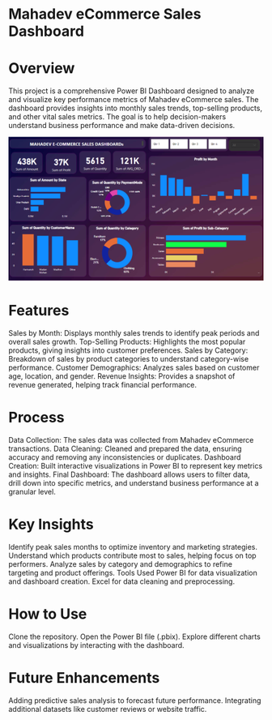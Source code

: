 
# Mahadev eCommerce Sales Dashboard

# Overview

This project is a comprehensive Power BI Dashboard designed to analyze and visualize key performance metrics of Mahadev eCommerce sales. The dashboard provides insights into monthly sales trends, top-selling products, and other vital sales metrics. The goal is to help decision-makers understand business performance and make data-driven decisions.


![Mahadev eCommerce Dashboard](https://github.com/AniketOvhal18/E-Commerce-Sales-Dashboard-/blob/main/Mahadev%20e-commerce%20sales%20dashboaard%20.png)


# Features
Sales by Month: Displays monthly sales trends to identify peak periods and overall sales growth.
Top-Selling Products: Highlights the most popular products, giving insights into customer preferences.
Sales by Category: Breakdown of sales by product categories to understand category-wise performance.
Customer Demographics: Analyzes sales based on customer age, location, and gender.
Revenue Insights: Provides a snapshot of revenue generated, helping track financial performance.

# Process

Data Collection: The sales data was collected from Mahadev eCommerce transactions.
Data Cleaning: Cleaned and prepared the data, ensuring accuracy and removing any inconsistencies or duplicates.
Dashboard Creation: Built interactive visualizations in Power BI to represent key metrics and insights.
Final Dashboard: The dashboard allows users to filter data, drill down into specific metrics, and understand business performance at a granular level.

# Key Insights

Identify peak sales months to optimize inventory and marketing strategies.
Understand which products contribute most to sales, helping focus on top performers.
Analyze sales by category and demographics to refine targeting and product offerings.
Tools Used
Power BI for data visualization and dashboard creation.
Excel for data cleaning and preprocessing.

# How to Use

Clone the repository.
Open the Power BI file (.pbix).
Explore different charts and visualizations by interacting with the dashboard.

# Future Enhancements

Adding predictive sales analysis to forecast future performance.
Integrating additional datasets like customer reviews or website traffic.
